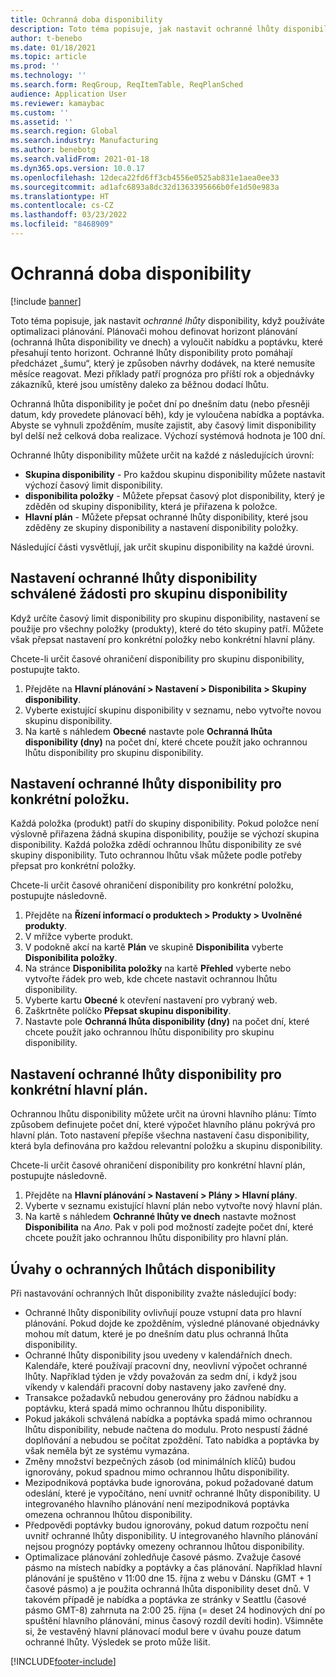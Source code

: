 ```yaml
---
title: Ochranná doba disponibility
description: Toto téma popisuje, jak nastavit ochranné lhůty disponibility, když používáte optimalizaci plánování. Ochranná lhůta disponibility označuje váš plánovací horizont a limit.
author: t-benebo
ms.date: 01/18/2021
ms.topic: article
ms.prod: ''
ms.technology: ''
ms.search.form: ReqGroup, ReqItemTable, ReqPlanSched
audience: Application User
ms.reviewer: kamaybac
ms.custom: ''
ms.assetid: ''
ms.search.region: Global
ms.search.industry: Manufacturing
ms.author: benebotg
ms.search.validFrom: 2021-01-18
ms.dyn365.ops.version: 10.0.17
ms.openlocfilehash: 12deca22fd6ff3cb4556e0525ab831e1aea0ee33
ms.sourcegitcommit: ad1afc6893a8dc32d1363395666b0fe1d50e983a
ms.translationtype: HT
ms.contentlocale: cs-CZ
ms.lasthandoff: 03/23/2022
ms.locfileid: "8468909"
---
```

# <a name="coverage-time-fences"></a>Ochranná doba disponibility

[!include [banner](../../includes/banner.md)]

Toto téma popisuje, jak nastavit *ochranné lhůty* disponibility, když používáte optimalizaci plánování. Plánovači mohou definovat horizont plánování (ochranná lhůta disponibility ve dnech) a vyloučit nabídku a poptávku, které přesahují tento horizont. Ochranné lhůty disponibility proto pomáhají předcházet „šumu“, který je způsoben návrhy dodávek, na které nemusíte měsíce reagovat. Mezi příklady patří prognóza pro příští rok a objednávky zákazníků, které jsou umístěny daleko za běžnou dodací lhůtu.

Ochranná lhůta disponibility je počet dní po dnešním datu (nebo přesněji datum, kdy provedete plánovací běh), kdy je vyloučena nabídka a poptávka. Abyste se vyhnuli zpožděním, musíte zajistit, aby časový limit disponibility byl delší než celková doba realizace. Výchozí systémová hodnota je 100 dní.

Ochranné lhůty disponibility můžete určit na každé z následujících úrovní:

- **Skupina disponibility** - Pro každou skupinu disponibility můžete nastavit výchozí časový limit disponibility.
- **disponibilita položky** - Můžete přepsat časový plot disponibility, který je zděděn od skupiny disponibility, která je přiřazena k položce.
- **Hlavní plán** - Můžete přepsat ochranné lhůty disponibility, které jsou zděděny ze skupiny disponibility a nastavení disponibility položky.

Následující části vysvětlují, jak určit skupinu disponibility na každé úrovni.

## <a name="set-a-coverage-time-fence-for-a-coverage-group"></a>Nastavení ochranné lhůty disponibility schválené žádosti pro skupinu disponibility

Když určíte časový limit disponibility pro skupinu disponibility, nastavení se použije pro všechny položky (produkty), které do této skupiny patří. Můžete však přepsat nastavení pro konkrétní položky nebo konkrétní hlavní plány.

Chcete-li určit časové ohraničení disponibility pro skupinu disponibility, postupujte takto.

1. Přejděte na **Hlavní plánování \> Nastavení \> Disponibilita \> Skupiny disponibility**.
1. Vyberte existující skupinu disponibility v seznamu, nebo vytvořte novou skupinu disponibility.
1. Na kartě s náhledem **Obecné** nastavte pole **Ochranná lhůta disponibility (dny)** na počet dní, které chcete použít jako ochrannou lhůtu disponibility pro skupinu disponibility.

## <a name="set-a-coverage-time-fence-for-a-specific-item"></a>Nastavení ochranné lhůty disponibility pro konkrétní položku.

Každá položka (produkt) patří do skupiny disponibility. Pokud položce není výslovně přiřazena žádná skupina disponibility, použije se výchozí skupina disponibility. Každá položka zdědí ochrannou lhůtu disponibility ze své skupiny disponibility. Tuto ochrannou lhůtu však můžete podle potřeby přepsat pro konkrétní položky.

Chcete-li určit časové ohraničení disponibility pro konkrétní položku, postupujte následovně.

1. Přejděte na **Řízení informací o produktech \> Produkty \> Uvolněné produkty**.
1. V mřížce vyberte produkt.
1. V podokně akcí na kartě **Plán** ve skupině **Disponibilita** vyberte **Disponibilita položky**.
1. Na stránce **Disponibilita položky** na kartě **Přehled** vyberte nebo vytvořte řádek pro web, kde chcete nastavit ochrannou lhůtu disponibility.
1. Vyberte kartu **Obecné** k otevření nastavení pro vybraný web.
1. Zaškrtněte políčko **Přepsat skupinu disponibility**.
1. Nastavte pole **Ochranná lhůta disponibility (dny)** na počet dní, které chcete použít jako ochrannou lhůtu disponibility pro skupinu disponibility.

## <a name="set-a-coverage-time-fence-for-a-specific-master-plan"></a>Nastavení ochranné lhůty disponibility pro konkrétní hlavní plán.

Ochrannou lhůtu disponibility můžete určit na úrovni hlavního plánu: Tímto způsobem definujete počet dní, které výpočet hlavního plánu pokrývá pro hlavní plán. Toto nastavení přepíše všechna nastavení času disponibility, která byla definována pro každou relevantní položku a skupinu disponibility.

Chcete-li určit časové ohraničení disponibility pro konkrétní hlavní plán, postupujte následovně.

1. Přejděte na **Hlavní plánování \> Nastavení \> Plány \> Hlavní plány**.
1. Vyberte v seznamu existující hlavní plán nebo vytvořte nový hlavní plán.
1. Na kartě s náhledem **Ochranné lhůty ve dnech** nastavte možnost **Disponibilita** na *Ano*. Pak v poli pod možností zadejte počet dní, které chcete použít jako ochrannou lhůtu disponibility pro hlavní plán.

## <a name="considerations-for-coverage-time-fences"></a>Úvahy o ochranných lhůtách disponibility

Při nastavování ochranných lhůt disponibility zvažte následující body:

- Ochranné lhůty disponibility ovlivňují pouze vstupní data pro hlavní plánování. Pokud dojde ke zpožděním, výsledné plánované objednávky mohou mít datum, které je po dnešním datu plus ochranná lhůta disponibility.
- Ochranné lhůty disponibility jsou uvedeny v kalendářních dnech. Kalendáře, které používají pracovní dny, neovlivní výpočet ochranné lhůty. Například týden je vždy považován za sedm dní, i když jsou víkendy v kalendáři pracovní doby nastaveny jako zavřené dny.
- Transakce požadavků nebudou generovány pro žádnou nabídku a poptávku, která spadá mimo ochrannou lhůtu disponibility.
- Pokud jakákoli schválená nabídka a poptávka spadá mimo ochrannou lhůtu disponibility, nebude načtena do modulu. Proto nespustí žádné doplňování a nebudou se počítat zpoždění. Tato nabídka a poptávka by však neměla být ze systému vymazána.
- Změny množství bezpečných zásob (od minimálních klíčů) budou ignorovány, pokud spadnou mimo ochrannou lhůtu disponibility.
- Mezipodniková poptávka bude ignorována, pokud požadované datum odeslání, které je vypočítáno, není uvnitř ochranné lhůty disponibility. U integrovaného hlavního plánování není mezipodniková poptávka omezena ochrannou lhůtou disponibility.
- Předpovědi poptávky budou ignorovány, pokud datum rozpočtu není uvnitř ochranné lhůty disponibility. U integrovaného hlavního plánování nejsou prognózy poptávky omezeny ochrannou lhůtou disponibility.
- Optimalizace plánování zohledňuje časové pásmo. Zvažuje časové pásmo na místech nabídky a poptávky a čas plánování. Například hlavní plánování je spuštěno v 11:00 dne 15. října z webu v Dánsku (GMT + 1 časové pásmo) a je použita ochranná lhůta disponibility deset dnů. V takovém případě je nabídka a poptávka ze stránky v Seattlu (časové pásmo GMT-8) zahrnuta na 2:00 25. října (= deset 24 hodinových dní po spuštění hlavního plánování, minus časový rozdíl devíti hodin). Všimněte si, že vestavěný hlavní plánovací modul bere v úvahu pouze datum ochranné lhůty. Výsledek se proto může lišit.


[!INCLUDE[footer-include](../../../includes/footer-banner.md)]